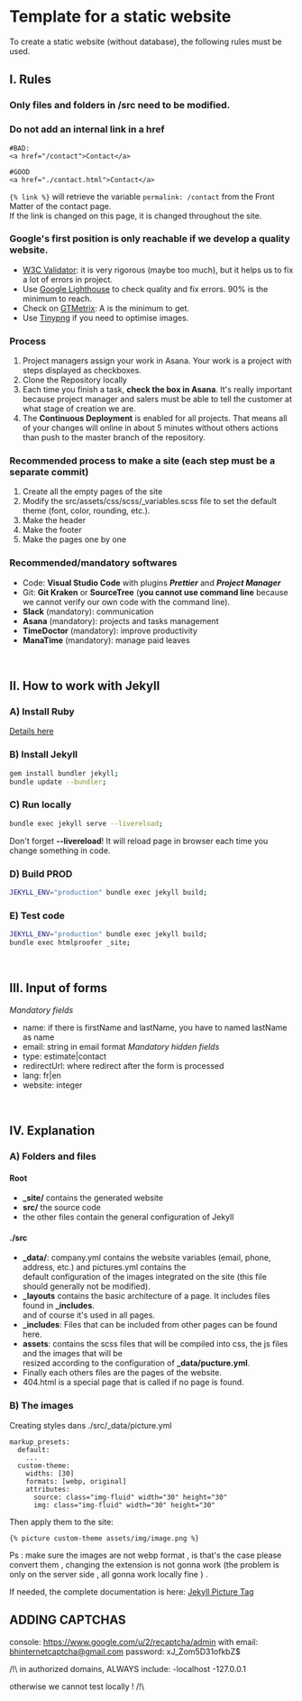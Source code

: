 
# Template for a static website  
To create a static website (without database), the following rules must be used.  
  
## I. Rules  
### Only files and folders in /src need to be modified.  
### Do not add an internal link in a href  
```  
#BAD:  
<a href="/contact">Contact</a>  
  
#GOOD  
<a href="./contact.html">Contact</a>  
```  
`{% link %}` will retrieve the variable `permalink: /contact` from the Front Matter of the contact page.  
If the link is changed on this page, it is changed throughout the site.  
### Google's first position is only reachable if we develop a quality website.
- [W3C Validator](https://validator.w3.org/): it is very rigorous (maybe too much), but it helps us to fix a lot of errors in project.
- Use [Google Lighthouse](https://developers.google.com/web/tools/lighthouse) to check quality and fix errors. 90% is the minimum to reach.
- Check on [GTMetrix](https://gtmetrix.com/): A is the minimum to get.
- Use [Tinypng](https://tinypng.com/) if you need to optimise images.

### Process
1. Project managers assign your work in Asana. Your work is a project with steps displayed as checkboxes.
2. Clone the Repository locally
3. Each time you finish a task, **check the box in Asana**. It's really important because project manager and salers must be able to tell the customer at what stage of creation we are.
4. The **Continuous Deployment** is enabled for all projects. That means all of your changes will online in about 5 minutes without others actions than push to the master branch of the repository.
### Recommended process to make a site (each step must be a separate commit)
1. Create all the empty pages of the site
2. Modify the src/assets/css/scss/_variables.scss file to set the default theme (font, color, rounding,
etc.).
3. Make the header
4. Make the footer
5. Make the pages one by one

### Recommended/mandatory softwares
- Code: **Visual Studio Code** with plugins ***Prettier*** and ***Project Manager***
- Git: **Git Kraken** or **SourceTree** (**you cannot use command line** because we cannot verify our own code with the command line).
- **Slack** (mandatory): communication
- **Asana** (mandatory): projects and tasks management
- **TimeDoctor** (mandatory): improve productivity
- **ManaTime** (mandatory): manage paid leaves
  
<br>  
  
## II. How to work with Jekyll  
### A) Install Ruby  
[Details here](https://www.ruby-lang.org/en/documentation/installation/)
### B) Install Jekyll  
```sh  
gem install bundler jekyll;  
bundle update --bundler;  
```  
  
### C) Run locally  
```sh  
bundle exec jekyll serve --livereload;  
```  
Don't forget **--livereload**! It will reload page in browser each time you change something in code.
  
### D) Build PROD  
```sh  
JEKYLL_ENV="production" bundle exec jekyll build;  
```  
  
### E) Test code  
```sh  
JEKYLL_ENV="production" bundle exec jekyll build;  
bundle exec htmlproofer _site;  
```  
  
<br>

## III. Input of forms
*Mandatory fields*
- name: if there is firstName and lastName, you have to named lastName as name
- email: string in email format
*Mandatory hidden fields*
- type: estimate|contact
- redirectUrl: where redirect after the form is processed
- lang: fr|en
- website: integer

<br>

## IV. Explanation
### A) Folders and files  
#### Root  
- **_site/** contains the generated website  
- **src/** the source code  
- the other files contain the general configuration of Jekyll  
  
#### ./src  
- **_data/**: company.yml contains the website variables (email, phone, address, etc.) and pictures.yml contains the  
default configuration of the images integrated on the site (this file should generally not be modified).  
- **_layouts** contains the basic architecture of a page.  It includes files found in **_includes**.  
and of course it's used in all pages.  
- **_includes**: Files that can be included from other pages can be found here.  
- **assets**: contains the scss files that will be compiled into css, the js files and the images that will be  
resized according to the configuration of **_data/pucture.yml**.  
- Finally each others files are the pages of the website.  
- 404.html is a special page that is called if no page is found.  
  
### B) The images  
Creating styles dans ./src/_data/picture.yml  
```  
markup_presets:  
  default:  
    ...  
  custom-theme:  
    widths: [30]  
    formats: [webp, original]  
    attributes:  
      source: class="img-fluid" width="30" height="30"  
      img: class="img-fluid" width="30" height="30"  
```  
  
Then apply them to the site:  
```  
{% picture custom-theme assets/img/image.png %}  
```  
Ps : make sure the images are not webp format , is that's the case please convert them , changing the extension is not gonna work (the problem is only on the server side , all gonna work locally fine ) .

If needed, the complete documentation is here: [Jekyll Picture Tag](https://rbuchberger.github.io/jekyll_picture_tag/)

## ADDING CAPTCHAS

console:       https://www.google.com/u/2/recaptcha/admin
with email:    bhinternetcaptcha@gmail.com
password:      xJ_Zom5D31ofkbZ$

/!\ 
in authorized domains, ALWAYS include: 
    -localhost 
    -127.0.0.1 
    
otherwise we cannot test locally !
/!\
